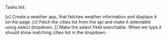 Tasks list: 

[x] Create a weather app, that fetches weather information and displays it on the page.
[x] Fetch the cities list from the api and make it selectable using select dropdown.
[] Make the select field searchable. When we type it should show matching cities list in the dropdown.
